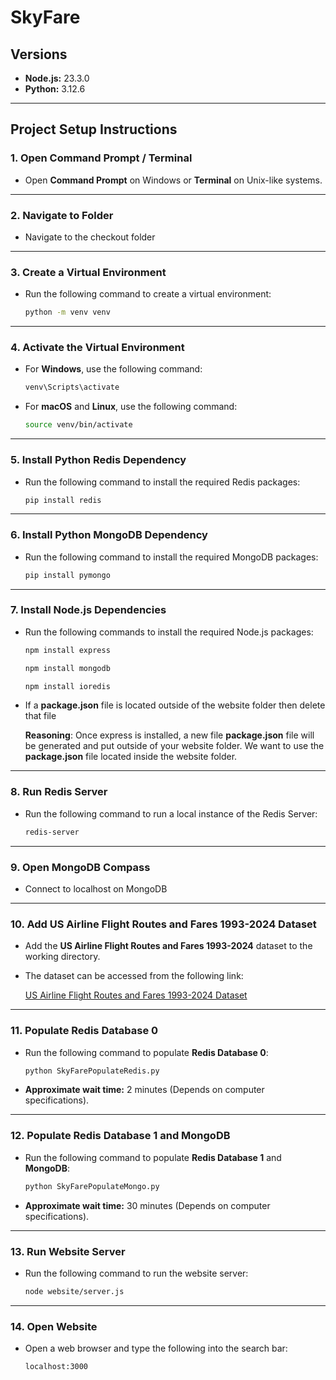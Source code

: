 # SkyFare

## Versions

- **Node.js:** 23.3.0  
- **Python:** 3.12.6

---

## Project Setup Instructions

### 1. Open Command Prompt / Terminal

- Open **Command Prompt** on Windows or **Terminal** on Unix-like systems.

---

### 2. Navigate to Folder

- Navigate to the checkout folder

---

### 3. Create a Virtual Environment

- Run the following command to create a virtual environment:

  ```bash
  python -m venv venv
  ```

---

### 4. Activate the Virtual Environment

- For **Windows**, use the following command:

  ```bash
  venv\Scripts\activate
  ```

- For **macOS** and **Linux**, use the following command:

  ```bash
  source venv/bin/activate
  ```

---

### 5. Install Python Redis Dependency

- Run the following command to install the required Redis packages:

  ```bash
  pip install redis
  ```

---

### 6. Install Python MongoDB Dependency

- Run the following command to install the required MongoDB packages:

  ```bash
  pip install pymongo
  ```

---

### 7. Install Node.js Dependencies

- Run the following commands to install the required Node.js packages:

  ```bash
  npm install express
  ```

  ```bash
  npm install mongodb
  ```

  ```bash
  npm install ioredis
  ```

- If a **package.json** file is located outside of the website folder then delete that file
  
  **Reasoning**: Once express is installed, a new file **package.json** file will be generated and put outside of your website folder. We want to use the **package.json** file located inside the website folder.

---

### 8. Run Redis Server

- Run the following command to run a local instance of the Redis Server:

  ```bash
  redis-server
  ```

---

### 9. Open MongoDB Compass

- Connect to localhost on MongoDB

---

### 10. Add US Airline Flight Routes and Fares 1993-2024 Dataset

- Add the **US Airline Flight Routes and Fares 1993-2024** dataset to the working directory.

- The dataset can be accessed from the following link:

  [US Airline Flight Routes and Fares 1993-2024 Dataset](https://www.kaggle.com/datasets/bhavikjikadara/us-airline-flight-routes-and-fares-1993-2024/data)

---

### 11. Populate Redis Database 0

- Run the following command to populate **Redis Database 0**:

  ```bash
  python SkyFarePopulateRedis.py
  ```

- **Approximate wait time:** 2 minutes (Depends on computer specifications).

---

### 12. Populate Redis Database 1 and MongoDB

- Run the following command to populate **Redis Database 1** and **MongoDB**:

  ```bash
  python SkyFarePopulateMongo.py
  ```

- **Approximate wait time:** 30 minutes (Depends on computer specifications).

---

### 13. Run Website Server

- Run the following command to run the website server:

  ```bash
  node website/server.js
  ```

---

### 14. Open Website

- Open a web browser and type the following into the search bar:

  ```bash
  localhost:3000
  ```

